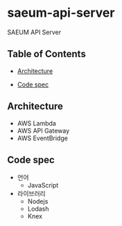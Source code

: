# saeum-api-server
SAEUM API Server

## Table of Contents
- [Architecture](#architecture)

- [Code spec](#code-spec)

## Architecture
- AWS Lambda
- AWS API Gateway
- AWS EventBridge

## Code spec
- 언어
  - JavaScript
- 라이브러리
  - Nodejs
  - Lodash
  - Knex
